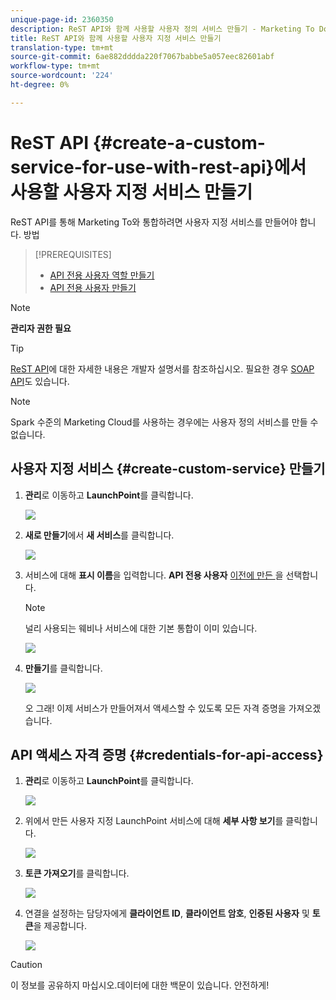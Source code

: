 ```yaml
---
unique-page-id: 2360350
description: ReST API와 함께 사용할 사용자 정의 서비스 만들기 - Marketing To Docs - 제품 설명서
title: ReST API와 함께 사용할 사용자 지정 서비스 만들기
translation-type: tm+mt
source-git-commit: 6ae882dddda220f7067babbe5a057eec82601abf
workflow-type: tm+mt
source-wordcount: '224'
ht-degree: 0%

---
```



# ReST API {#create-a-custom-service-for-use-with-rest-api}에서 사용할 사용자 지정 서비스 만들기

ReST API를 통해 Marketing To와 통합하려면 사용자 지정 서비스를 만들어야 합니다. 방법

>[!PREREQUISITES]
>
>* [API 전용 사용자 역할 만들기](/help/marketo/product-docs/administration/users-and-roles/create-an-api-only-user-role.md)
>* [API 전용 사용자 만들기](/help/marketo/product-docs/administration/users-and-roles/create-an-api-only-user.md)

>



>[!NOTE]
>
>**관리자 권한 필요**

>[!TIP]
>
>[ReST API](https://developers.marketo.com/documentation/rest/)에 대한 자세한 내용은 개발자 설명서를 참조하십시오. 필요한 경우 [SOAP API](https://developers.marketo.com/documentation/soap/)도 있습니다.

>[!NOTE]
>
>Spark 수준의 Marketing Cloud를 사용하는 경우에는 사용자 정의 서비스를 만들 수 없습니다.

## 사용자 지정 서비스 {#create-custom-service} 만들기

1. **관리**&#x200B;로 이동하고 **LaunchPoint**&#x200B;를 클릭합니다.

   ![](assets/image2014-9-19-10-3a38-3a15.png)

1. **새로 만들기**&#x200B;에서 **새 서비스**&#x200B;를 클릭합니다.

   ![](assets/image2014-9-19-10-3a38-3a22.png)

1. 서비스에 대해 **표시 이름**&#x200B;을 입력합니다. **API 전용 사용자** [이전에 만든 ](/help/marketo/product-docs/administration/users-and-roles/create-an-api-only-user.md)을 선택합니다.

   >[!NOTE]
   >
   >널리 사용되는 웨비나 서비스에 대한 기본 통합이 이미 있습니다.

   ![](assets/image2014-9-19-10-3a38-3a32.png)

1. **만들기**&#x200B;를 클릭합니다.

   ![](assets/image2014-9-19-10-3a39-3a28.png)

   오 그래! 이제 서비스가 만들어져서 액세스할 수 있도록 모든 자격 증명을 가져오겠습니다.

## API 액세스 자격 증명 {#credentials-for-api-access}

1. **관리**&#x200B;로 이동하고 **LaunchPoint**&#x200B;를 클릭합니다.

   ![](assets/image2014-9-19-10-3a42-3a11.png)

1. 위에서 만든 사용자 지정 LaunchPoint 서비스에 대해 **세부 사항 보기**&#x200B;를 클릭합니다.

   ![](assets/image2014-9-19-10-3a42-3a16.png)

1. **토큰 가져오기**&#x200B;를 클릭합니다.

   ![](assets/image2014-9-19-10-3a42-3a24.png)

1. 연결을 설정하는 담당자에게 **클라이언트 ID**, **클라이언트 암호**, **인증된 사용자** 및 **토큰**&#x200B;을 제공합니다.

   ![](assets/image2014-9-19-10-3a42-3a38.png)

>[!CAUTION]
>
>이 정보를 공유하지 마십시오.데이터에 대한 백문이 있습니다. 안전하게!
